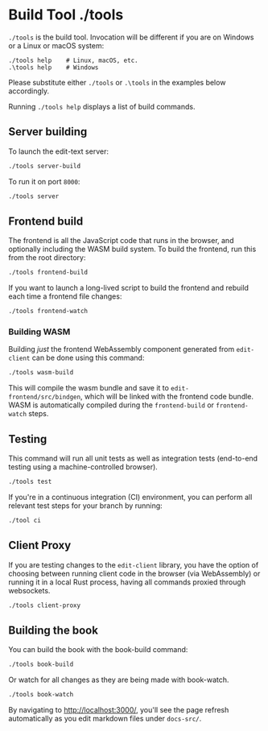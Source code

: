 # Build Tool ./tools

`./tools` is the build tool. Invocation will be different if you are on Windows or a Linux or macOS system:

```
./tools help    # Linux, macOS, etc.
.\tools help    # Windows
```

Please substitute either `./tools` or `.\tools` in the examples below accordingly.

Running `./tools help` displays a list of build commands.

## Server building

To launch the edit-text server:

```sh
./tools server-build
```

To run it on port `8000`:

```sh
./tools server
```

## Frontend build

The frontend is all the JavaScript code that runs in the browser, and optionally including the WASM build system. To build the frontend, run this from the root directory:

```sh
./tools frontend-build
```

If you want to launch a long-lived script to build the frontend and rebuild each time a frontend file changes:

```sh
./tools frontend-watch
```

### Building WASM

Building *just* the frontend WebAssembly component generated from `edit-client` can be done using this command:

```sh
./tools wasm-build
```

This will compile the wasm bundle and save it to `edit-frontend/src/bindgen`, which will be linked with the frontend code bundle. WASM is automatically compiled during the `frontend-build` or `frontend-watch` steps.

## Testing

This command will run all unit tests as well as integration tests (end-to-end testing using a machine-controlled browser).

```sh
./tools test
```

If you're in a continuous integration (CI) environment, you can perform all relevant test steps for your branch by running:

```sh
./tool ci
```

## Client Proxy

If you are testing changes to the `edit-client` library, you have the option of choosing between running client code in the browser (via WebAssembly) or running it in a local Rust process, having all commands proxied through websockets.

```sh
./tools client-proxy
```

## Building the book

You can build the book with the book-build command:

```sh
./tools book-build
```

Or watch for all changes as they are being made with book-watch.

```sh
./tools book-watch
```

By navigating to <http://localhost:3000/>, you'll see the page refresh automatically as you edit markdown files under `docs-src/`.
